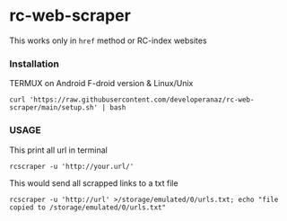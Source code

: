 # rc-web-scraper

This works only in `href` method
or
RC-index websites


### Installation 
TERMUX on Android F-droid version & Linux/Unix
``` 
curl 'https://raw.githubusercontent.com/developeranaz/rc-web-scraper/main/setup.sh' | bash 
```

### USAGE
This print all url in terminal
```
rcscraper -u 'http://your.url/'
```

This would send all scrapped links to a txt file

```
rcscraper -u 'http://url' >/storage/emulated/0/urls.txt; echo "file copied to /storage/emulated/0/urls.txt"
```
